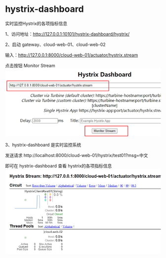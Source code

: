# hystrix-dashboard 
实时监控Hystrix的各项指标信息

1、访问地址：http://127.0.0.1:10101/hystrix-dashboard/hystrix/

2、启动 gateway、cloud-web-01、cloud-web-02

输入：http://127.0.0.1:8000/cloud-web-01/actuator/hystrix.stream

点击按钮 Monitor Stream
![](./hystric-dashboard页面.jpg)

3、hystrix-dashboard 是实时监控系统

发送请求  http://localhost:8000/cloud-web-01/hystrix/test01?msg=中文

即可在 hystrix-dashboard 查看 hystrix的各项指标信息
![](./hystric-dashboard监控.jpg)

